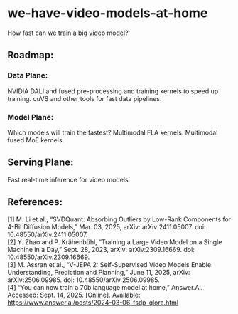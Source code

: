 # we-have-video-models-at-home
How fast can we train a big video model?

## Roadmap:

### Data Plane:
NVIDIA DALI and fused pre-processing and training kernels to speed up training. cuVS and other tools for fast data pipelines.

### Model Plane:
Which models will train the fastest? Multimodal FLA kernels. Multimodal fused MoE kernels.

## Serving Plane:
Fast real-time inference for video models.

## References:
[1] M. Li et al., “SVDQuant: Absorbing Outliers by Low-Rank Components for 4-Bit Diffusion Models,” Mar. 03, 2025, arXiv: arXiv:2411.05007. doi: 10.48550/arXiv.2411.05007.    
[2] Y. Zhao and P. Krähenbühl, “Training a Large Video Model on a Single Machine in a Day,” Sept. 28, 2023, arXiv: arXiv:2309.16669. doi: 10.48550/arXiv.2309.16669.    
[3] M. Assran et al., “V-JEPA 2: Self-Supervised Video Models Enable Understanding, Prediction and Planning,” June 11, 2025, arXiv: arXiv:2506.09985. doi: 10.48550/arXiv.2506.09985.    
[4] “You can now train a 70b language model at home,” Answer.AI. Accessed: Sept. 14, 2025. [Online]. Available: https://www.answer.ai/posts/2024-03-06-fsdp-qlora.html    
